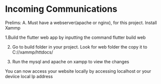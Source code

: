 # Incoming Communications



Prelims: 
A. Must have a webserver(apache or nginx), for this project. Install Xammp

1.Build the flutter web app by inputting the command flutter build web

2. Go to build folder in your project. Look for web folder the copy it to 
   C://xammp/httdocs/

3. Run the mysql and apache on xampp to view the changes

You can now access your website locally by accessing localhost or your deviice local Ip address
